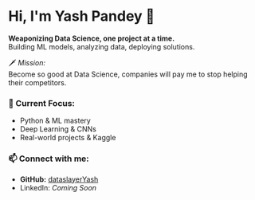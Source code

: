 # Hi, I'm Yash Pandey 👋

**Weaponizing Data Science, one project at a time.**  
Building ML models, analyzing data, deploying solutions.

🗡️ *Mission:*  
Become so good at Data Science, companies will pay me to stop helping their competitors.

### 🚀 Current Focus:
- Python & ML mastery
- Deep Learning & CNNs
- Real-world projects & Kaggle

### 📫 Connect with me:
- **GitHub:** [dataslayerYash](https://github.com/dataslayerYash)
- LinkedIn: *Coming Soon*
